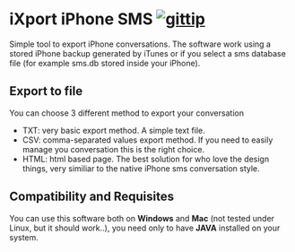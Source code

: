 # iXport iPhone SMS [![gittip](https://img.shields.io/gittip/Ale46.svg)](https://www.gratipay.com/Ale46/)

Simple tool to export iPhone conversations. The software work using a stored iPhone backup generated by iTunes or if you select a sms database file (for example sms.db stored inside your iPhone).

## Export to file

You can choose 3 different method to export your conversation


 * TXT: very basic export method. A simple text file.
 * CSV: comma-separated values export method. If you need to easily manage you conversation this is the right choice.
 * HTML: html based page. The best solution for who love the design things, very similiar to the native iPhone sms conversation style.


## Compatibility and Requisites
You can use this software both on **Windows** and **Mac** (not tested under Linux, but it should work..), you need only to have **JAVA** installed on your system.
